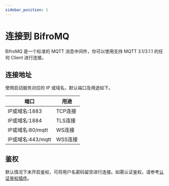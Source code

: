 ```yaml
---
sidebar_position: 1
---
```


# 连接到 BifroMQ

BifroMQ 是一个标准的 MQTT 消息中间件，你可以使用支持 MQTT 3.1/3.1.1 的任何 Client 进行连接。

## 连接地址

使用启动服务对应的 IP 或域名，默认端口及用途如下。

端口|用途
---|---
IP或域名:1883|TCP连接
IP或域名:1884|TLS连接
IP或域名:80/mqtt|WS连接
IP或域名:443/mqtt|WSS连接

## 鉴权

默认情况下未开启鉴权，可将用户名密码留空进行连接。如需认证鉴权，请参考[认证鉴权插件](../../06_plugin/2_auth_provider.md)。
